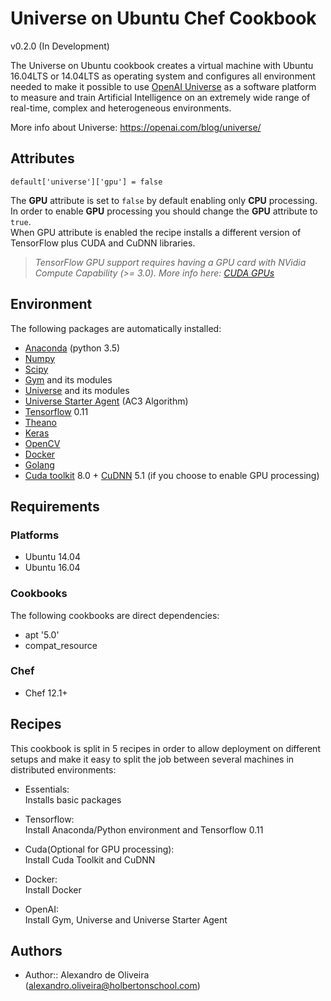 # Universe on Ubuntu Chef Cookbook

v0.2.0 (In Development)

The Universe on Ubuntu cookbook creates a virtual machine with Ubuntu 16.04LTS or 14.04LTS as operating system and configures all environment needed to make it possible to use [OpenAI Universe](https://universe.openai.com/) as a software platform to measure and train Artificial Intelligence on an extremely wide range of real-time, complex and heterogeneous environments.

More info about Universe: https://openai.com/blog/universe/

## Attributes

    default['universe']['gpu'] = false

The **GPU** attribute is set to `false` by default enabling only **CPU** processing.  
In order to enable **GPU** processing you should change the **GPU** attribute to `true`.  
When GPU attribute is enabled the recipe installs a different version of TensorFlow plus CUDA
and CuDNN libraries.  
> *TensorFlow GPU support requires having a GPU card with NVidia
Compute Capability (>= 3.0).
More info here: [CUDA GPUs](https://developer.nvidia.com/cuda-gpus)*

## Environment

The following packages are automatically installed:

- [Anaconda](https://docs.continuum.io/anaconda/) (python 3.5)
- [Numpy](http://www.numpy.org/)
- [Scipy](https://www.scipy.org/)
- [Gym](https://gym.openai.com/) and its modules
- [Universe](https://universe.openai.com/) and its modules
- [Universe Starter Agent](https://github.com/openai/universe-starter-agent) (AC3 Algorithm)
- [Tensorflow](https://www.tensorflow.org/) 0.11
- [Theano](http://deeplearning.net/software/theano/)
- [Keras](https://keras.io/)
- [OpenCV](http://opencv.org/)
- [Docker](https://www.docker.com/)
- [Golang](https://golang.org/)
- [Cuda toolkit](https://developer.nvidia.com/cuda-toolkit) 8.0 + [CuDNN](https://developer.nvidia.com/cudnn) 5.1 (if you choose to enable GPU processing)

## Requirements

### Platforms
- Ubuntu 14.04
- Ubuntu 16.04

### Cookbooks
The following cookbooks are direct dependencies:
- apt '5.0'
- compat_resource

### Chef

- Chef 12.1+

## Recipes

This cookbook is split in 5 recipes in order to allow deployment on different setups and
make it easy to split the job between several machines in distributed environments:

- Essentials:  
Installs basic packages

- Tensorflow:  
Install Anaconda/Python environment and Tensorflow 0.11

- Cuda(Optional for GPU processing):  
Install Cuda Toolkit and CuDNN

- Docker:  
Install Docker

- OpenAI:  
Install Gym, Universe and Universe Starter Agent

## Authors
- Author:: Alexandro de Oliveira ([alexandro.oliveira@holbertonschool.com](mailto:alexandro.oliveira@holbertonschool.com))
